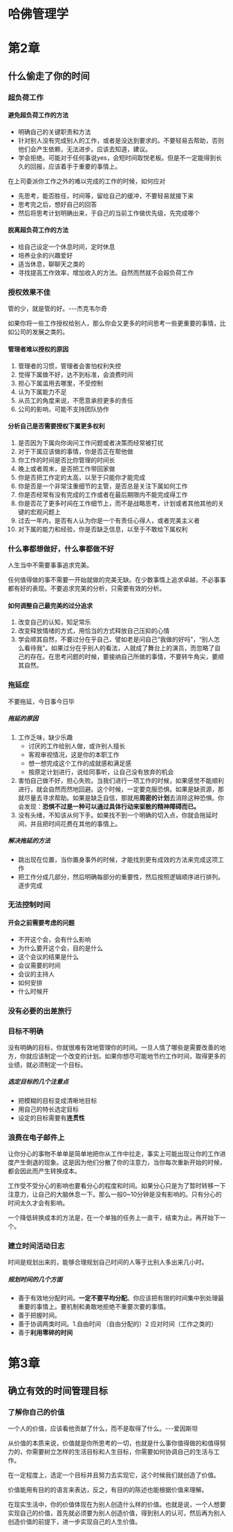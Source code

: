 # 哈佛管理学

# 第2章

## 什么偷走了你的时间

### 超负荷工作

#### 避免超负荷工作的方法

- 明确自己的关键职责和方法
- 针对别人没有完成别人的工作，或者是没达到要求的。不要轻易去帮助，否则他们会产生依赖，无法进步。应该去知道，建议。
- 学会拒绝。可能对于任何事说yes，会短时间取悦老板。但是不一定能得到长久的回报，应该着手于重要的事情上。

在上司委派你工作之外的难以完成的工作的时候，如何应对

- 先思考，能否胜任，时间等，留给自己的缓冲，不要轻易就接下来
- 思考完之后，想好自己的回答
- 然后将思考计划明确出来，于自己的当前工作做优先级，先完成哪个

#### 脱离超负荷工作的方法

- 给自己设定一个休息时间，定时休息
- 培养业余的兴趣爱好
- 适当休息，聊聊天之类的
- 寻找提高工作效率，增加收入的方法。自然而然就不会超负荷工作

### 授权效果不佳

管的少，就是管的好。---杰克韦尔奇

如果你将一些工作授权给别人，那么你会又更多的时间思考一些更重要的事情，比如公司的发展之类的。

#### 管理者难以授权的原因

1. 管理者的习惯，管理者会害怕权利失控
2. 觉得下属做不好，达不到标准，会浪费时间
3. 担心下属滥用去哪里，不受控制
4. 认为下属能力不足
5. 从员工的角度来说，不愿意承担更多的责任
6. 公司的影响，可能不支持团队协作

#### 分析自己是否需要授权下属更多权利

1. 是否因为下属向你询问工作问题或者决策而经常被打扰
2. 对于下属应该做的事情，你是否正在帮他做
3. 你工作的时间是否比你管理的时间长
4. 晚上或者周末，是否把工作带回家做
5. 你是否把工作定的太高，以至于只能你才能完成
6. 你是否是一个非常注重细节的主管，是否总是关注下属如何工作
7. 你是否经常有没有完成的工作或者在最后期限内不能完成得工作
8. 你是否花了更多时间在工作细节上，而不是战略思考，计划或者其他其他的关键的宏观问题上
9. 过去一年内，是否有人认为你是一个有责任心得人，或者完美主义者
10. 对下属的能力和经验，你是否缺乏信息，以至于不敢给下属权利

### 什么事都想做好，什么事都做不好

人生当中不需要事事追求完美。

任何值得做的事不需要一开始就做的完美无缺。在少数事情上追求卓越，不必事事都有好的表现。不要追求完美的分析，只需要有效的分析。

#### 如何调整自己最完美的过分追求

1. 改变自己的认知，知足常乐
2. 改变释放情绪的方式，用恰当的方式释放自己压抑的心情
3. 学会顺其自然，不要过分在乎自己，譬如老是问自己“我做的好吗”，“别人怎么看待我”。如果过分在乎别人的看法，人就成了舞台上的演员，而忽略了自己的存在。在思考问题的时候，要接纳自己所做的事情，不要转牛角尖，要顺其自然。

### 拖延症

不要拖延，今日事今日毕

##### 拖延的原因

1. 工作乏味，缺少乐趣
   - 讨厌的工作给别人做，或许别人擅长
   - 客观审视情况，这是你的本职工作
   - 想一想完成这个工作的成就感和满足感
   - 按原定计划进行，说给同事听，让自己没有放弃的机会
2. 害怕自己做不好，担心失败。当我们进行一项工作的时候，如果感觉不能顺利进行，就会自然而然地回避。这个时候，一定要克服恐惧。如果是缺资源，那就尽量去寻求帮助。如果是缺乏自信，那就用**周密的计划**去消除这种恐惧。你会发现：**恐惧不过是一种可以通过具体行动来驱散的精神障碍而已。**
3. 没有头绪，不知该从何下手。如果找不到一个明确的切入点，你就会拖延时间，并且把时间花费在其他的事情上。

##### 解决拖延的方法

- 跳出现在位置，当你置身事外的时候，才能找到更有成效的方法来完成这项工作
- 把工作分成几部分，然后明确每部分的重要性，然后按照逻辑顺序进行排列。逐步完成

### 无法控制时间

#### 开会之前需要考虑的问题

- 不开这个会，会有什么影响
- 为什么要开这个会，目的是什么
- 这个会议的结果是什么
- 会议需要的时间
- 会议的主持人
- 如何安排
- 什么时候开



### 没有必要的出差旅行

### 目标不明确

没有明确的目标，你就很难有效地管理你的时间。一旦人情了哪些是需要改善的地方，你就应该制定一个改变的计划。如果你想尽可能地节约工作时间，取得更多的业绩，就必须制定一个目标。

##### 选定目标的几个注意点

- 把模糊的目标变成清晰地目标
- 用自己的特长选定目标
- 设定的目标需要有**连贯性**

### 浪费在电子邮件上

让你分心的事物不单单是简单地把你从工作中拉走，事实上可能出现让你的工作进度产生倒退的现象。这是因为他们分散了你的注意力，当你每次重新开始的时候，都会因此而产生转换成本。

工作受不受分心的影响也要看分心的程度和时间。如果分心只是为了暂时转移一下注意力，让自己的大脑休息一下。那么一般0~10分钟是没有影响的。只有分心的时间太久才会有影响。

一个降低转换成本的方法是，在一个单独的任务上一直干，结束为止。再开始下一个。



### 建立时间活动日志

时间是规划出来的，能够合理规划自己时间的人等于比别人多出来几小时。

##### 规划时间的几个方面

- 善于有效地分配时间。**一定不要平均分配**。你应该把有限的时间集中到处理最重要的事情上。要机制和勇敢地拒绝不重要次要的事情。
- 善于把握时间。
- 善于协调两类时间。1.自由时间 （自由分配的）2 应对时间（工作之类的）
- 善于**利用零碎的时间**

# 第3章

## 确立有效的时间管理目标

### 了解你自己的价值

一个人的价值，应该看他贡献了什么，而不是取得了什么。---爱因斯坦

从价值的本质来说，价值就是你所思考的一切，也就是什么事你值得做的和值得努力的，你需要树立怎样的生活目标和人生目标，你需要如何协调自己的生活与工作。

在一定程度上，选定一个目标并且努力去实现它，这个时候我们就创造了价值。

价值能用有目的的语言来表达，反之，有目的的陈述也能根据价值来理解。

在现实生活中，你的价值体现在为别人创造什么样的价值。也就是说，一个人想要实现自己的价值，首先就必须要为别人创造价值，得到别人的认可，然后再为别人创造价值的前提下，进一步实现自己的人生价值。





